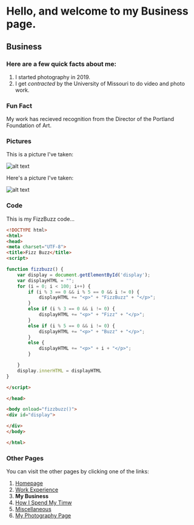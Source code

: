 # Hello, and welcome to my Business page.

## Business

### Here are a few **quick** facts about me:
1. I started photography in 2019.
2. I get *contracted* by the University of Missouri to do video and photo work.

### **Fun Fact**
My work has recieved recognition from the Director of the Portland Foundation of Art.

### **Pictures**
This is a picture I've taken:

![alt text](https://github.com/CjInProgress/IT1000/blob/main/085A0793.jpg)

Here's a picture I've taken:

![alt text](https://images.squarespace-cdn.com/content/v1/5ea8f9fcd5913d4f94bbd59e/1601962253547-7Y0ZF6KXG7VXRBJ1T74Q/ke17ZwdGBToddI8pDm48kMXRibDYMhUiookWqwUxEZ97gQa3H78H3Y0txjaiv_0fDoOvxcdMmMKkDsyUqMSsMWxHk725yiiHCCLfrh8O1z4YTzHvnKhyp6Da-NYroOW3ZGjoBKy3azqku80C789l0luUmcNM2NMBIHLdYyXL-Jww_XBra4mrrAHD6FMA3bNKOBm5vyMDUBjVQdcIrt03OQ/085A2031.jpg?format=500w)

### **Code**
This is my FizzBuzz code...
``` html
<!DOCTYPE html>
<html>
<head>
<meta charset="UTF-8">
<title>Fizz Buzz</title>
<script>

function fizzbuzz() {
	var display = document.getElementById('display');
	var displayHTML = "";
	for (i = 0; i < 100; i++) {
		if (i % 3 == 0 && i % 5 == 0 && i != 0) {
			displayHTML += "<p>" + "FizzBuzz" + "</p>";
		}
		else if (i % 3 == 0 && i != 0) {
			displayHTML += "<p>" + "Fizz" + "</p>";
		}
		else if (i % 5 == 0 && i != 0) {
			displayHTML += "<p>" + "Buzz" + "</p>";
		}
		else {
			displayHTML += "<p>" + i + "</p>";
		}

	}
	display.innerHTML = displayHTML
}

</script>

</head>

<body onload="fizzbuzz()">
<div id="display">

</div>
</body>

</html>
```

### **Other Pages**
You can visit the other pages by clicking one of the links:
1. [Homepage]()
2. [Work Experience]()
3. **My Business**
4. [How I Spend My Timw]()
5. [Miscellaneous]()
6. [My Photography Page](cjharrisphotgraphy.com)
